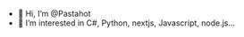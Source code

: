 - 👋 Hi, I’m @Pastahot 
- 👀 I’m interested in C#, Python, nextjs, Javascript, node.js...


<!---
Pastahot/Pastahot is a ✨ special ✨ repository because its `README.md` (this file) appears on your GitHub profile.
You can click the Preview link to take a look at your changes.
--->
